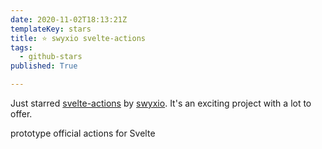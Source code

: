 ```yaml
---
date: 2020-11-02T18:13:21Z
templateKey: stars
title: ⭐ swyxio svelte-actions
tags:
  - github-stars
published: True

---
```


Just starred [svelte-actions](https://github.com/swyxio/svelte-actions) by [swyxio](https://github.com/swyxio). It's an exciting project with a lot to offer.

prototype official actions for Svelte
